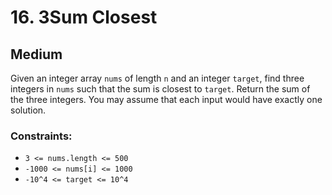 # 16. 3Sum Closest

## Medium

Given an integer array `nums` of length `n` and an integer `target`, find three integers in `nums` such that the sum is
closest to `target`. Return the sum of the three integers. You may assume that each input would have exactly one
solution.

### Constraints:

- `3 <= nums.length <= 500`
- `-1000 <= nums[i] <= 1000`
- `-10^4 <= target <= 10^4`
